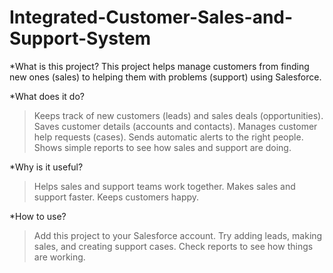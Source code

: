 # Integrated-Customer-Sales-and-Support-System
*What is this project?
This project helps manage customers from finding new ones (sales) to helping them with problems (support) using Salesforce.

*What does it do?
  >Keeps track of new customers (leads) and sales deals (opportunities).
  >Saves customer details (accounts and contacts).
  >Manages customer help requests (cases).
  >Sends automatic alerts to the right people.
  >Shows simple reports to see how sales and support are doing.

*Why is it useful?
  >Helps sales and support teams work together.
  >Makes sales and support faster.
  >Keeps customers happy.

*How to use?
  >Add this project to your Salesforce account.
  >Try adding leads, making sales, and creating support cases.
  >Check reports to see how things are working.
